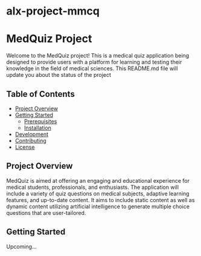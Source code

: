 # alx-project-mmcq

# MedQuiz Project

Welcome to the MedQuiz project! This is a medical quiz application being designed to provide users with a platform for learning and testing their knowledge in the field of medical sciences. This README.md file will update you about the status of the project

## Table of Contents

- [Project Overview](#project-overview)
- [Getting Started](#getting-started)
  - [Prerequisites](#prerequisites)
  - [Installation](#installation)
- [Development](#development)
- [Contributing](#contributing)
- [License](#license)

## Project Overview

MedQuiz is aimed at offering an engaging and educational experience for medical students, professionals, and enthusiasts. The application will include a variety of quiz questions on medical subjects, adaptive learning features, and up-to-date content. 
It aims to include static content as well as dynamic content utilizing artificial intelligence to generate multiple choice questions that are user-tailored.

## Getting Started

Upcoming...
